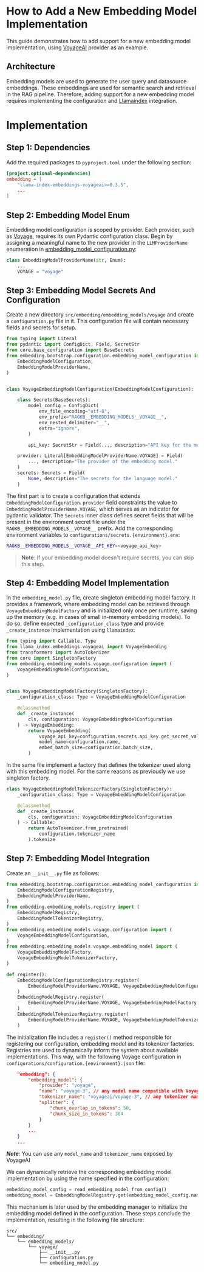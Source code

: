 # How to Add a New Embedding Model Implementation

This guide demonstrates how to add support for a new embedding model implementation, using [VoyageAI](https://www.voyageai.com/) provider as an example.

## Architecture

Embedding models are used to generate the user query and datasource embeddings. These embeddings are used for semantic search and retrieval in the RAG pipeline. Therefore, adding support for a new embedding model requires implementing the configuration and [Llamaindex](https://www.llamaindex.ai/) integration.

# Implementation

## Step 1: Dependencies

Add the required packages to `pyproject.toml` under the following section:

```toml
[project.optional-dependencies]
embedding = [
    "llama-index-embeddings-voyageai>=0.3.5",
    ...
]
```

## Step 2: Embedding Model Enum

Embedding model configuration is scoped by provider. Each provider, such as [Voyage](https://www.voyageai.com/), requires its own Pydantic configuration class. Begin by assigning a meaningful name to the new provider in the `LLMProviderName` enumeration in [embedding_model_configuration.py](https://github.com/feld-m/rag_blueprint/blob/main/src/embedding/bootstrap/configuration/embedding_model_configuration.py):

```py
class EmbeddingModelProviderName(str, Enum):
    ...
    VOYAGE = "voyage"
```

## Step 3: Embedding Model Secrets And Configuration

Create a new directory `src/embedding/embedding_models/voyage` and create a `configuration.py` file in it. This configuration file will contain necessary fields and secrets for setup.

```py
from typing import Literal
from pydantic import ConfigDict, Field, SecretStr
from core.base_configuration import BaseSecrets
from embedding.bootstrap.configuration.embedding_model_configuration import (
    EmbeddingModelConfiguration,
    EmbeddingModelProviderName,
)


class VoyageEmbeddingModelConfiguration(EmbeddingModelConfiguration):

    class Secrets(BaseSecrets):
        model_config = ConfigDict(
            env_file_encoding="utf-8",
            env_prefix="RAGKB__EMBEDDING_MODELS__VOYAGE__",
            env_nested_delimiter="__",
            extra="ignore",
        )

        api_key: SecretStr = Field(..., description="API key for the model")

    provider: Literal[EmbeddingModelProviderName.VOYAGE] = Field(
        ..., description="The provider of the embedding model."
    )
    secrets: Secrets = Field(
        None, description="The secrets for the language model."
    )
```

The first part is to create a configuration that extends `EmbeddingModelConfiguration`. `provider` field constraints the value to `EmbeddingModelProviderName.VOYAGE`, which serves as an indicator for pydantic validator. The `Secrets` inner class defines secret fields that will be present in the environment secret file under the `RAGKB__EMBEDDING_MODELS__VOYAGE__` prefix. Add the corresponding environment variables to `configurations/secrets.{environment}.env`:

```sh
RAGKB__EMBEDDING_MODELS__VOYAGE__API_KEY=<voyage_api_key>
```

> **Note**: If your embedding model doesn't require secrets, you can skip this step.

## Step 4: Embedding Model Implementation

In the `embedding_model.py` file, create singleton embedding model factory. It provides a framework, where embedding model can be retrieved through `VoyageEmbeddingModelFactory` and is initialized only once per runtime, saving up the memory (e.g. in cases of small in-memory embedding models). To do so, define expected `_configuration_class` type and provide `_create_instance` implementation using `llamaindex`.

```py
from typing import Callable, Type
from llama_index.embeddings.voyageai import VoyageEmbedding
from transformers import AutoTokenizer
from core import SingletonFactory
from embedding.embedding_models.voyage.configuration import (
    VoyageEmbeddingModelConfiguration,
)


class VoyageEmbeddingModelFactory(SingletonFactory):
    _configuration_class: Type = VoyageEmbeddingModelConfiguration

    @classmethod
    def _create_instance(
        cls, configuration: VoyageEmbeddingModelConfiguration
    ) -> VoyageEmbedding:
        return VoyageEmbedding(
            voyage_api_key=configuration.secrets.api_key.get_secret_value(),
            model_name=configuration.name,
            embed_batch_size=configuration.batch_size,
        )
```

In the same file implement a factory that defines the tokenizer used along with this embedding model. For the same reasons as previously we use singleton factory.

```py
class VoyageEmbeddingModelTokenizerFactory(SingletonFactory):
    _configuration_class: Type = VoyageEmbeddingModelConfiguration

    @classmethod
    def _create_instance(
        cls, configuration: VoyageEmbeddingModelConfiguration
    ) -> Callable:
        return AutoTokenizer.from_pretrained(
            configuration.tokenizer_name
        ).tokenize
```

## Step 7: Embedding Model Integration

Create an `__init__.py` file as follows:

```py
from embedding.bootstrap.configuration.embedding_model_configuration import (
    EmbeddingModelConfigurationRegistry,
    EmbeddingModelProviderName,
)
from embedding.embedding_models.registry import (
    EmbeddingModelRegistry,
    EmbeddingModelTokenizerRegistry,
)
from embedding.embedding_models.voyage.configuration import (
    VoyageEmbeddingModelConfiguration,
)
from embedding.embedding_models.voyage.embedding_model import (
    VoyageEmbeddingModelFactory,
    VoyageEmbeddingModelTokenizerFactory,
)

def register():
    EmbeddingModelConfigurationRegistry.register(
        EmbeddingModelProviderName.VOYAGE, VoyageEmbeddingModelConfiguration
    )
    EmbeddingModelRegistry.register(
        EmbeddingModelProviderName.VOYAGE, VoyageEmbeddingModelFactory
    )
    EmbeddingModelTokenizerRegistry.register(
        EmbeddingModelProviderName.VOYAGE, VoyageEmbeddingModelTokenizerFactory
    )
```

The initialization file includes a `register()` method responsible for registering our configuration, embedding model and its tokenizer factories. Registries are used to dynamically inform the system about available implementations. This way, with the following Voyage configuration in `configurations/configuration.{environment}.json` file:

```json
    "embedding": {
        "embedding_model": {
            "provider": "voyage",
            "name": "voyage-3", // any model name compatible with VoyageAI API
            "tokenizer_name": "voyageai/voyage-3", // any tokenizer name compatible with VoyageAI and AutoTokenizer
            "splitter": {
                "chunk_overlap_in_tokens": 50,
                "chunk_size_in_tokens": 384
            }
        }
        ...
    }
    ...
```

**_Note_**: You can use any `model_name` and `tokenizer_name` exposed by VoyageAI

We can dynamically retrieve the corresponding embedding model implementation by using the name specified in the configuration:

```py
embedding_model_config = read_embedding_model_from_config()
embedding_model = EmbeddingModelRegistry.get(embedding_model_config.name).create(embedding_model_config)
```

This mechanism is later used by the embedding manager to initialize the embedding model defined in the configuration. These steps conclude the implementation, resulting in the following file structure:

```
src/
└── embedding/
    └── embedding_models/
        └── voyage/
            ├── __init__.py
            ├── configuration.py
            └── embedding_model.py
```
